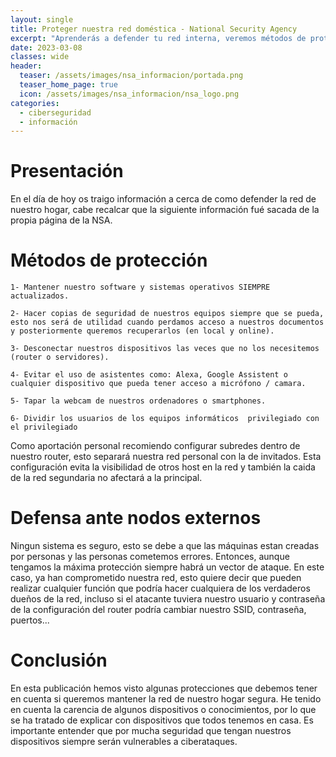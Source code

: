 ```yaml
---
layout: single
title: Proteger nuestra red doméstica - National Security Agency
excerpt: "Aprenderás a defender tu red interna, veremos métodos de protección y que se debe hacer una vez han comprometido nuestra seguridad."
date: 2023-03-08
classes: wide
header:
  teaser: /assets/images/nsa_informacion/portada.png
  teaser_home_page: true
  icon: /assets/images/nsa_informacion/nsa_logo.png
categories:
  - ciberseguridad
  - información
---
```


# Presentación

En el día de hoy os traigo información a cerca de como defender la red de nuestro hogar, cabe recalcar que la siguiente información fué sacada de la propia página de la NSA.

# Métodos de protección

```
1- Mantener nuestro software y sistemas operativos SIEMPRE actualizados.

2- Hacer copias de seguridad de nuestros equipos siempre que se pueda, esto nos será de utilidad cuando perdamos acceso a nuestros documentos y posteriormente queremos recuperarlos (en local y online).

3- Desconectar nuestros dispositivos las veces que no los necesitemos (router o servidores).

4- Evitar el uso de asistentes como: Alexa, Google Assistent o cualquier dispositivo que pueda tener acceso a micrófono / camara.

5- Tapar la webcam de nuestros ordenadores o smartphones.

6- Dividir los usuarios de los equipos informáticos  privilegiado con el privilegiado
```

Como aportación personal recomiendo configurar subredes dentro de nuestro router, esto separará nuestra red personal con la de invitados. Esta configuración evita la visibilidad de otros host en la red y también la caida de la red segundaria no afectará a la principal.

# Defensa ante nodos externos

Ningun sistema es seguro, esto se debe a que las máquinas estan creadas por personas y las personas cometemos errores. Entonces, aunque tengamos la máxima protección siempre habrá un vector de ataque. En este caso, ya han comprometido nuestra red, esto quiere decir que pueden realizar cualquier función que podría hacer cualquiera de los verdaderos dueños de la red, incluso si el atacante tuviera nuestro usuario y contraseña de la configuración del router podría cambiar nuestro SSID, contraseña, puertos...

# Conclusión

En esta publicación hemos visto algunas protecciones que debemos tener en cuenta si queremos mantener la red de nuestro hogar segura. He tenido en cuenta la carencia de algunos dispositivos o conocimientos, por lo que se ha tratado de explicar con dispositivos que todos tenemos en casa. Es importante entender que por mucha seguridad que tengan nuestros dispositivos siempre serán vulnerables a ciberataques.
